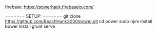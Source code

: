 firebase: https://powerhack.firebaseio.com/

======= SETUP: =======
git clone https://github.com/BeachHunk3000/power.git
cd power
sudo npm install
bower install
grunt serve
